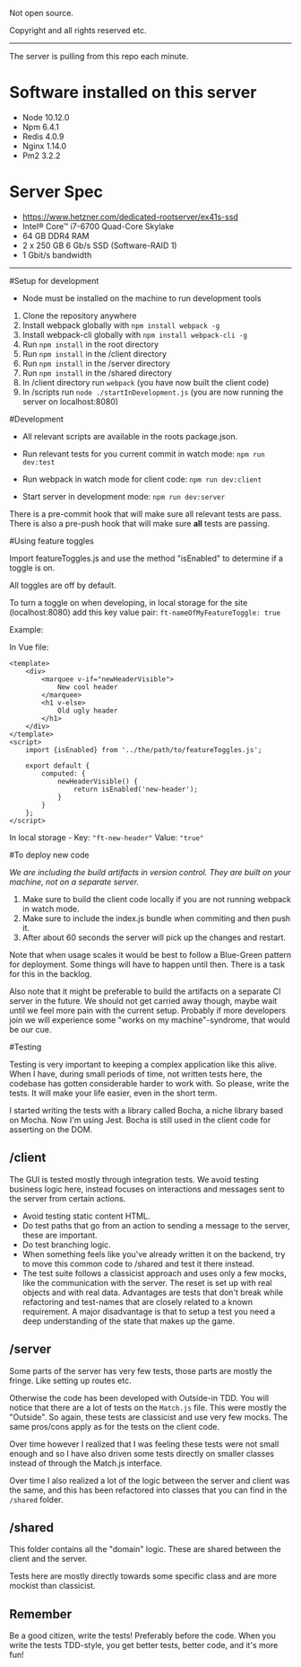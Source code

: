 Not open source.

Copyright and all rights reserved etc. 
__________________________

The server is pulling from this repo each minute.

# Software installed on this server
* Node 10.12.0
* Npm 6.4.1
* Redis 4.0.9
* Nginx 1.14.0
* Pm2 3.2.2

# Server Spec
* https://www.hetzner.com/dedicated-rootserver/ex41s-ssd
* Intel® Core™ i7-6700 Quad-Core Skylake
* 64 GB DDR4 RAM
* 2 x 250 GB 6 Gb/s SSD (Software-RAID 1)
* 1 Gbit/s bandwidth


__________________________

#Setup for development
* Node must be installed on the machine to run development tools 

1. Clone the repository anywhere
1. Install webpack globally with `npm install webpack -g`
1. Install webpack-cli globally with `npm install webpack-cli -g`
1. Run `npm install` in the root directory
1. Run `npm install` in the /client directory
1. Run `npm install` in the /server directory
1. Run `npm install` in the /shared directory
1. In /client directory run `webpack` (you have now built the client code)
1. In /scripts run `node ./startInDevelopment.js` (you are now running the server on localhost:8080)

#Development

* All relevant scripts are available in the roots package.json.

* Run relevant tests for you current commit in watch mode: `npm run dev:test`

* Run webpack in watch mode for client code: `npm run dev:client`

* Start server in development mode: `npm run dev:server`

There is a pre-commit hook that will make sure all relevant tests are pass.
There is also a pre-push hook that will make sure **all** tests are passing.


#Using feature toggles

Import featureToggles.js and use the method "isEnabled" to determine if a toggle is on. 

All toggles are off by default. 

To turn a toggle on when developing,
in local storage for the site (localhost:8080) add this key value pair:
`ft-nameOfMyFeatureToggle: true`

Example:

In Vue file:
```
<template>
    <div>  
        <marquee v-if="newHeaderVisible">
            New cool header
        </marquee>
        <h1 v-else>
            Old ugly header
        </h1>
    </div>
</template>
<script>
    import {isEnabled} from '../the/path/to/featureToggles.js';
    
    export default {
        computed: {
            newHeaderVisible() {
                return isEnabled('new-header');
            }
        }
    };
</script>
```

In local storage -
Key: `"ft-new-header"`
Value: `"true"`


#To deploy new code

_We are including the build artifacts in version control. They are built on your machine, not on a separate server._
1. Make sure to build the client code locally if you are not running webpack in watch mode.
1. Make sure to include the index.js bundle when commiting and then push it.
1. After about 60 seconds the server will pick up the changes and restart.

Note that when usage scales it would be best to follow a Blue-Green pattern for deployment.
Some things will have to happen until then. There is a task for this in the backlog.

Also note that it might be preferable to build the artifacts on a separate CI server in the future.
We should not get carried away though, maybe wait until we feel more pain with the current setup.
Probably if more developers join we will experience some "works on my machine"-syndrome, that would be our cue.


#Testing 

Testing is very important to keeping a complex application like this alive. 
When I have, during small periods of time, not written tests here, the codebase has gotten considerable harder
to work with. So please, write the tests. It will make your life easier, even in the short term.

I started writing the tests with a library called Bocha, a niche library based on Mocha.
Now I'm using Jest. Bocha is still used in the client code for asserting on the DOM.

/client 
-
The GUI is tested mostly through integration tests. 
We avoid testing business logic here, instead focuses on interactions and messages sent to the server from certain actions.

- Avoid testing static content HTML.
- Do test paths that go from an action to sending a message to the server, these are important.
- Do test branching logic.
- When something feels like you've already written it on the backend, try to move this common code to /shared and test it there instead.
- The test suite follows a classicist approach and uses only a few mocks, like the communication with the server.
The reset is set up with real objects and with real data. Advantages are tests that don't break while refactoring and test-names that
are closely related to a known requirement. A major disadvantage is that to setup a test you need a deep understanding of the state that makes up the game.

/server
-
Some parts of the server has very few tests, those parts are mostly the fringe. Like setting up routes etc.

Otherwise the code has been developed with Outside-in TDD. You will notice that there are a lot of tests on the 
`Match.js` file. This were mostly the "Outside". So again, these tests are classicist and use very few mocks. The same pros/cons apply
as for the tests on the client code.

Over time however I realized that I was feeling these tests were not small enough and so I have also driven some tests
directly on smaller classes instead of through the Match.js interface.

Over time I also realized a lot of the logic between the server and client was the same, and this has been
refactored into classes that you can find in the `/shared` folder.

/shared
- 
This folder contains all the "domain" logic. These are shared between the client and the server.

Tests here are mostly directly towards some specific class and are more mockist than classicist.

Remember
-
Be a good citizen, write the tests! Preferably before the code. When you write the tests TDD-style,
you get better tests, better code, and it's more fun!
